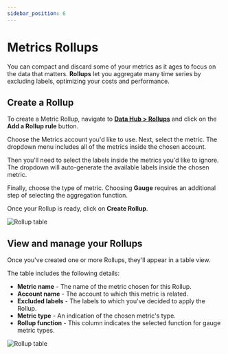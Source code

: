 ```yaml
---
sidebar_position: 6
---
```


# Metrics Rollups



You can compact and discard some of your metrics as it ages to focus on the data that matters. **Rollups** let you aggregate many time series by excluding labels, optimizing your costs and performance.



## Create a Rollup

To create a Metric Rollup, navigate to **[Data Hub > Rollups](https://app.logz.io/#/dashboard/tools/metrics-rollups)** and click on the **Add a Rollup rule** button.

Choose the Metrics account you'd like to use. Next, select the metric. The dropdown menu includes all of the metrics inside the chosen account.

Then you'll need to select the labels inside the metrics you'd like to ignore. The dropdown will auto-generate the available labels inside the chosen metric.

Finally, choose the type of metric. Choosing **Gauge** requires an additional step of selecting the aggregation function.

Once your Rollup is ready, click on **Create Rollup**.

![Rollup table](https://dytvr9ot2sszz.cloudfront.net/logz-docs/Infrastructure-monitoring/rollups/rollup-dialog-2.png)

## View and manage your Rollups

Once you've created one or more Rollups, they'll appear in a table view.

The table includes the following details:

* **Metric name** - The name of the metric chosen for this Rollup.
* **Account name** - The account to which this metric is related.
* **Excluded labels** - The labels to which you've decided to apply the Rollup.
* **Metric type** - An indication of the chosen metric's type.
* **Rollup function** - This column indicates the selected function for gauge metric types.


![Rollup table](https://dytvr9ot2sszz.cloudfront.net/logz-docs/Infrastructure-monitoring/rollups/rollup-table.png)